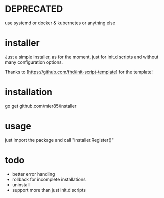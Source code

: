 # DEPRECATED

use systemd or docker & kubernetes or anything else  

installer
=========

Just a simple installer, as for the moment, just for init.d scripts and without many configuration options.

Thanks to [https://github.com/fhd/init-script-template] for the template!

installation
============
go get github.com/mier85/installer

usage
=====
just import the package and call "installer.Register()"

todo
====
 - better error handling 
 - rollback for incomplete installations
 - uninstall
 - support more than just init.d scripts


